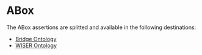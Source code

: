 # ABox

The ABox assertions are splitted and available in the following destinations:
- [Bridge Ontology](Ontologies\BridgeOntology\BridgeOntology_TBox.ttl)
- [WISER Ontology](Ontologies\WISEROntology\WISEROntology_TBox.ttl)